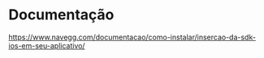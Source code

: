 # Documentação
https://www.navegg.com/documentacao/como-instalar/insercao-da-sdk-ios-em-seu-aplicativo/
